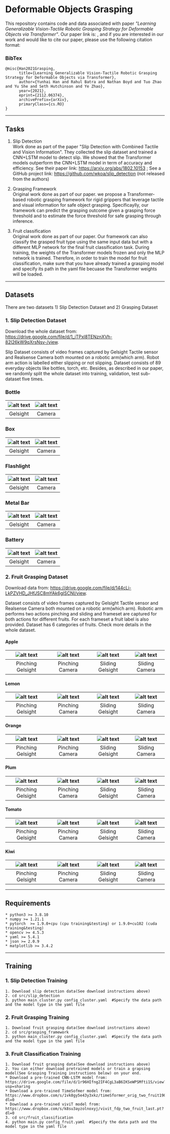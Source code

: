 # Deformable Objects Grasping

This repository contains code and data associated with paper *"Learning Generalizable Vision-Tactile Robotic Grasping Strategy for Deformable Objects via Transformer"*. Our paper link is: , and if you are interested in our work and would like to cite our paper, please use the following citation format:

### BibTex
```
@misc{Han2021Grasping,
      title={Learning Generalizable Vision-Tactile Robotic Grasping Strategy for Deformable Objects via Transformer}, 
      author={Yunhai Han and Rahul Batra and Nathan Boyd and Tuo Zhao and Yu She and Seth Hutchinson and Ye Zhao},
      year={2021},
      eprint={2112.06374},
      archivePrefix={arXiv},
      primaryClass={cs.RO}
}
```
***

## Tasks
1) Slip Detection  
Work done as part of the paper "Slip Detection with Combined Tactile and Vision Information". They collected the slip dataset and trained a CNN+LSTM model to detect slip. We showed that the Transformer models outperform the CNN+LSTM model  in term of accuracy and efficiency. 
See their paper link: https://arxiv.org/abs/1802.10153
; See a GitHub project link: https://github.com/wkoa/slip_detection (not released from the authors)

2) Grasping Framework  
Original work done as part of our paper. we propose a Transformer-based robotic grasping framework for rigid grippers that leverage tactile and visual information for safe object grasping. Specificaylly, our framework can predict the grasping outcome given a grasping force threshold and to estimate the force threshold for safe grasping through inference. 

3) Fruit classification  
Original work done as part of our paper. Our framework can also classify the grasped fruit type using the same input data but with a different MLP network for the final fruit classification task. During training, the weights of the Transformer models frozen and only the MLP network is trained. Therefore, in order to train the model for fruit classification, make sure that you have already trained a grasping model and specify its path in the yaml file becuase the Transformer weights will be loaded.



***

## Datasets

There are two datasets 1) Slip Detection Dataset and 2) Grasping Dataset

### 1. Slip Detection Dataset
Download the whole dataset from: https://drive.google.com/file/d/1_iTPxl8TENznXVh-82I26kW9qXrsNsv-/view. 

Slip Dataset consists of video frames captured by Gelsight Tactile sensor and Realsense Camera both mounted on a robotic arm(which arm). Robot arm action is labelled either slipping or not slipping. Dataset consists of 89 everyday objects like bottles, torch, etc. Besides, as described in our paper, we randomly split the whole dataset into training, validation, test sub-dataset five times.

### Bottle
![alt text](data_example/slip_detection/object001_gelsight.gif     "Gelsight frame" ) | ![alt text](data_example/slip_detection/object001_realsense.gif    "Realsense frame" )
:--:|:--:
Gelsight | Camera 

### Box
![alt text](data_example/slip_detection/object002_gelsight.gif     "Gelsight frame" ) | ![alt text](data_example/slip_detection/object002_realsense.gif    "Realsense frame" )
:--:|:--:
Gelsight | Camera 

### Flashlight 
![alt text](data_example/slip_detection/object003_gelsight.gif     "Gelsight frame" ) | ![alt text](data_example/slip_detection/object003_realsense.gif    "Realsense frame" )
:--:|:--:
Gelsight | Camera 

### Metal Bar
![alt text](data_example/slip_detection/object005_gelsight.gif     "Gelsight frame" ) | ![alt text](data_example/slip_detection/object005_realsense.gif    "Realsense frame" )
:--:|:--:
Gelsight | Camera 

### Battery
![alt text](data_example/slip_detection/object007_gelsight.gif     "Gelsight frame" ) | ![alt text](data_example/slip_detection/object007_realsense.gif    "Realsense frame" )
:--:|:--:
Gelsight | Camera 


### 2. Fruit Grasping Dataset
Download data from: https://drive.google.com/file/d/144cLi-LkPZVHD_JHfJSC8mYAk6gISCNI/view.

Dataset consists of video frames captured by Gelsight Tactile sensor and Realsense Camera both mounted on a robotic arm(which arm). Robotic arm performs two actions pinching and sliding and frameset are captured for both actions for different fruits. For each frameset a fruit label is also provided. Dataset has 6 categories of fruits. Check more details in the whole dataset.

#### Apple
![alt text](data_example/fruit_data/apple_grasping_gelsight.gif     "Gelsight frame" ) | ![alt text](data_example/fruit_data/apple_grasping_realsense.gif    "Realsense frame" )|![alt text](data_example/fruit_data/apple_sliding_gelsight.gif      "Gelsight frame" )| ![alt text](data_example/fruit_data/apple_sliding_realsense.gif     "Realsense frame" )
:--:|:--:|:--:|:--:
Pinching Gelsight | Pinching Camera | Sliding Gelsight | Sliding Camera

#### Lemon
![alt text](data_example/fruit_data/lemon_grasping_gelsight.gif     "Gelsight frame" ) | ![alt text](data_example/fruit_data/lemon_grasping_realsense.gif    "Realsense frame" ) |![alt text](data_example/fruit_data/lemon_sliding_gelsight.gif      "Gelsight frame" ) |![alt text](data_example/fruit_data/lemon_sliding_realsense.gif     "Realsense frame" )
:--:|:--:|:--:|:--:
Pinching Gelsight | Pinching Camera | Sliding Gelsight | Sliding Camera

#### Orange
![alt text](data_example/fruit_data/orange_grasping_gelsight.gif     "Gelsight frame" ) |![alt text](data_example/fruit_data/orange_grasping_realsense.gif    "Realsense frame" ) | ![alt text](data_example/fruit_data/orange_sliding_gelsight.gif      "Gelsight frame" ) | ![alt text](data_example/fruit_data/orange_sliding_realsense.gif     "Realsense frame" )
:--:|:--:|:--:|:--:
Pinching Gelsight | Pinching Camera | Sliding Gelsight | Sliding Camera

#### Plum
![alt text](data_example/fruit_data/plum_grasping_gelsight.gif     "Gelsight frame" ) | ![alt text](data_example/fruit_data/plum_grasping_realsense.gif    "Realsense frame" ) | ![alt text](data_example/fruit_data/plum_sliding_gelsight.gif      "Gelsight frame" ) |![alt text](data_example/fruit_data/plum_sliding_realsense.gif     "Realsense frame" )
:--:|:--:|:--:|:--:
Pinching Gelsight | Pinching Camera | Sliding Gelsight | Sliding Camera

#### Tomato
![alt text](data_example/fruit_data/tomato_grasping_gelsight.gif     "Gelsight frame" )|![alt text](data_example/fruit_data/tomato_grasping_realsense.gif    "Realsense frame" )|![alt text](data_example/fruit_data/tomato_sliding_gelsight.gif      "Gelsight frame" )|![alt text](data_example/fruit_data/tomato_sliding_realsense.gif     "Realsense frame" )
:--:|:--:|:--:|:--:
Pinching Gelsight | Pinching Camera | Sliding Gelsight | Sliding Camera

#### Kiwi 
![alt text](data_example/fruit_data/kiwi_grasping_gelsight.gif     "Gelsight frame" )|![alt text](data_example/fruit_data/kiwi_grasping_realsense.gif    "Realsense frame" )|![alt text](data_example/fruit_data/kiwi_sliding_gelsight.gif      "Gelsight frame" )|![alt text](data_example/fruit_data/kiwi_sliding_realsense.gif     "Realsense frame" )
:--:|:--:|:--:|:--:
Pinching Gelsight | Pinching Camera | Sliding Gelsight | Sliding Camera


***

## Requirements
    * python3 >= 3.8.10                 
    * numpy >= 1.21.1                
    * pytorch  >= 1.9.0+cpu (cpu training&testing) or 1.9.0+cu102 (cuda training&testing)
    * opencv >= 4.5.3
    * yaml >= 5.4.1
    * json >= 2.0.9
    * matplotlib >= 3.4.2
***


## Training

### 1. Slip Detection Training 
```
1. Download slip detection data(See download instructions above)
2. cd src/slip_detection
3. python main_cluster.py config_cluster.yaml  #Specify the data path and the model type in the yaml file
```

### 2. Fruit Grasping Training 
```
1. Download fruit grasping data(See download instructions above)
2. cd src/grasping_framework
3. python main_cluster.py config_cluster.yaml  #Specify the data path and the model type in the yaml file
```

### 3. Fruit Classification Training 
```
1. Download fruit grasping data(See download instructions above)
2. You can either download pretrained models or train a grapsing model(See Grasping Training instructions below) on your end.
* Download a pre-trained CNN-LSTM model from: https://drive.google.com/file/d/1r96HIfng2IF4CgL3aB6IKSeWPSMfti1S/view?usp=sharing
* Download a pre-trained TimeSofmer model from: https://www.dropbox.com/s/1vk8gy5e43y3xkz/timeSformer_orig_two_fruit190.pt?dl=0
* Download a pre-trained viviT model from: https://www.dropbox.com/s/k8su3ayzolnoxyj/vivit_fdp_two_fruit_last.pt?dl=0 
3. cd src/fruit_classification
4. python main.py config_fruit.yaml  #Specify the data path and the model type in the yaml file
```

